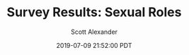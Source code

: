 ---
layout: podcast
title: "Survey Results: Sexual Roles"
author: Scott Alexander
description: https://slatestarcodex.com/2019/07/09/survey-results-sexual-roles/
date: 2019-07-09 21:52:00 PDT
length: 1068592
duration: 267
guid: survey-results-sexual-roles
---